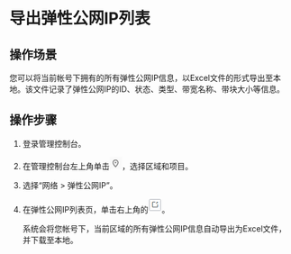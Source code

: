 # 导出弹性公网IP列表<a name="eip_0003"></a>

## 操作场景<a name="zh-cn_topic_0233468221_section50407262175221"></a>

您可以将当前帐号下拥有的所有弹性公网IP信息，以Excel文件的形式导出至本地。该文件记录了弹性公网IP的ID、状态、类型、带宽名称、带块大小等信息。

## 操作步骤<a name="zh-cn_topic_0233468221_section8755447183137"></a>

1.  登录管理控制台。
2.  在管理控制台左上角单击![](figures/icon-region.png)，选择区域和项目。
3.  选择“网络 \> 弹性公网IP”。
4.  在弹性公网IP列表页，单击右上角的![](figures/icon-export-3.png)。

    系统会将您帐号下，当前区域的所有弹性公网IP信息自动导出为Excel文件，并下载至本地。



